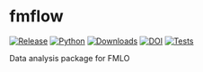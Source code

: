 # fmflow

[![Release](https://img.shields.io/pypi/v/fmflow?label=Release&color=cornflowerblue&style=flat-square)](https://pypi.org/project/fmflow/)
[![Python](https://img.shields.io/pypi/pyversions/fmflow?label=Python&color=cornflowerblue&style=flat-square)](https://pypi.org/project/fmflow/)
[![Downloads](https://img.shields.io/pypi/dm/fmflow?label=Downloads&color=cornflowerblue&style=flat-square)](https://pepy.tech/project/fmflow)
[![DOI](https://img.shields.io/badge/DOI-10.5281/zenodo.3433962-cornflowerblue?style=flat-square)](https://doi.org/10.5281/zenodo.3433962)
[![Tests](https://img.shields.io/github/workflow/status/fmlo-dev/fmflow/Tests?label=Tests&style=flat-square)](https://github.com/fmlo-dev/fmflow/actions)

Data analysis package for FMLO
